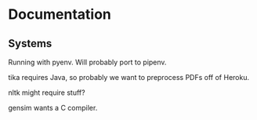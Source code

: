 # Documentation

## Systems

Running with pyenv. Will probably port to pipenv.

tika requires Java, so probably we want to preprocess PDFs off of Heroku.

nltk might require stuff?

gensim wants a C compiler.
